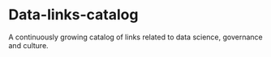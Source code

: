 # Data-links-catalog
A continuously growing catalog of links related to data science, governance and culture.
